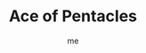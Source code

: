 ---
title     		 : "Ace of Pentacles"
token					 : 'coins-01'
card_type			 : '' # major, minor, court
layout				 : "tarot-card"
author    		 : 'me'
one_liner 		 : "Health, wealth, practicality, receiving"
alt_names			 : ['Enchantment']
images 				 : ['assets/images/tarot/rws/rw-coins-01.jpg']
keywords			 : ['health', 'wealth', 'practicality', 'receiving']
url						 : 'tarot/cards/coins-01'
aliases				 : ['coins-ace']

# password: 'foolish journey'
dropbox				 : 'https://www.dropbox.com/sh/cgdwm499hiitv1i/AABrG7wfGMtB9W5Q9DWVKwWFa?dl=0'

meaning_light  : "Outlining a plan for achieving prosperity. Becoming aware of opportunities to improve income or health. Realizing you have everything you need. Appreciating everything the Universe has given you. Receiving the perfect gift at the perfect time."

meaning_shadow : "Indulging in relentless consumerism. Wanting more, no matter how much you have. Obsessing on your account balance. Suffering from hypochondria. Consuming blessings without expressing gratitude. Taking what you want without concern for the needs of others."

# more detail
correspondence_planet 			: ""
correspondence_astrological : "Capricorn, Taurus, Virgo"
correspondence_affirmation  : "I am open to and thankful for my blessings."
correspondence_story 				: "At the last minute, the main character stumbles on a resource that will enable him or her to triumph."

advice_relationships 	 : "While money and sex can be used to “buy” attention, they cannot purchase true love. An opportunity to have what you’ve always wanted (at least, in a physical sense) may or may not satisfy your craving for genuine affection. The motive behind a gift means more than the gift itself."

advice_work 					 : "An opportunity to earn more money or work in better conditions may come your way. As always, though, you must balance this against the requirements and constraints of such a position. Money is important, but not all-important. Weigh all your options before making a choice."

advice_spirituality 	 : "Your spiritual path should influence how you see the physical world, coloring attitudes about everything from possessions to your own body. Ponder the higher purpose your physical resources should play. What are you doing to use them to advance the greater good?"

advice_personal_growth : "The dream of the world offers us many shiny baubles and hypnotic pleasures, and most of us live in cultures that celebrate acquisition. An opportunity to possess more may come your way. To prevent imbalance, have your ethics clearly in mind, and be prepared to manage your new resources wisely."

advice_fortune_telling : "Your health will improve. The check you’re looking for really is in the mail."

questions	: ["When you see the Ace, what’s your first impression? Is the Coin in a display case, elaborately decorated but out of reach? Is it being offered or taken away? Will the Hand of God freely give it or snatch it from your grasp? If you take this Coin, how long before you get another?", "If I made my decision based solely on practical concerns, what would my decision be?", "What resources are available to me?", "What will be the physical and financial impact of my decisions?"]

# referenced in the symbols.toml data file
symbols	  : ['1', 'coins', 'ace', 'hand-of-god']

# metadata
suppress_topnav : true
related_cards 	: []

---